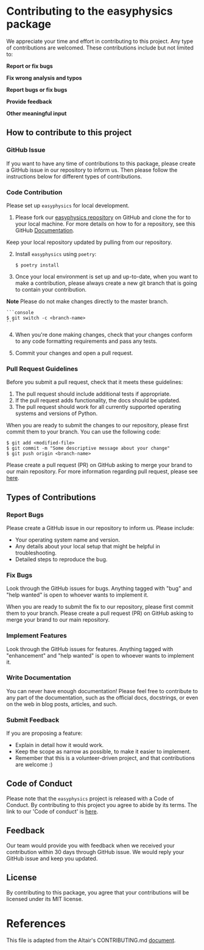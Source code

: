 # Contributing to the easyphysics package

We appreciate your time and effort in contributing to this project. Any type of contributions are welcomed. These contributions include but not limited to:

**Report or fix bugs**

**Fix wrong analysis and typos**

**Report bugs or fix bugs**

**Provide feedback**

**Other meaningful input**

## How to contribute to this project

### GitHub Issue

If you want to have any time of contributions to this package, please create a GitHub issue in our repository to inform us. Then please follow the instructions below for different types of contributions.

### Code Contribution

Please set up `easyphysics` for local development.

1. Please fork our [easyphysics repository](https://github.com/UBC-MDS/easyphysics) on GitHub and clone the for to your local machine. For more details on how to for a repository, see this GitHub [Documentation](https://help.github.com/en/articles/fork-a-repo). 

Keep your local repository updated by pulling from our repository.

2. Install `easyphysics` using `poetry`:

    ```console
    $ poetry install
    ```

3. Once your local environment is set up and up-to-date, when you want to make a contribution, please always create a new git branch that is going to contain your contribution.

**Note** Please do not make changes directly to the master branch.

    ```console
    $ git switch -c <branch-name>
    ```

4. When you're done making changes, check that your changes conform to any code formatting requirements and pass any tests.

5. Commit your changes and open a pull request.

### Pull Request Guidelines

Before you submit a pull request, check that it meets these guidelines:

1. The pull request should include additional tests if appropriate.
2. If the pull request adds functionality, the docs should be updated.
3. The pull request should work for all currently supported operating systems and versions of Python.

When you are ready to submit the changes to our repository, please first commit them to your branch. You can use the following code:
```
$ git add <modified-file>
$ git commit -m "Some descriptive message about your change"
$ git push origin <branch-name>
```
Please create a pull request (PR) on GitHub asking to merge your brand to our main repository. For more information regarding pull request, please see [here](https://help.github.com/en/articles/creating-a-pull-request). 


## Types of Contributions

### Report Bugs

Please create a GitHub issue in our repository to inform us. Please include:

* Your operating system name and version.
* Any details about your local setup that might be helpful in troubleshooting.
* Detailed steps to reproduce the bug.

### Fix Bugs

Look through the GitHub issues for bugs. Anything tagged with "bug" and "help
wanted" is open to whoever wants to implement it.

When you are ready to submit the fix to our repository, please first commit them to your branch. Please create a pull request (PR) on GitHub asking to merge your brand to our main repository. 

### Implement Features

Look through the GitHub issues for features. Anything tagged with "enhancement"
and "help wanted" is open to whoever wants to implement it.

### Write Documentation

You can never have enough documentation! Please feel free to contribute to any
part of the documentation, such as the official docs, docstrings, or even
on the web in blog posts, articles, and such.

### Submit Feedback

If you are proposing a feature:

* Explain in detail how it would work.
* Keep the scope as narrow as possible, to make it easier to implement.
* Remember that this is a volunteer-driven project, and that contributions
  are welcome :)


## Code of Conduct

Please note that the `easyphysics` project is released with a Code of Conduct. By contributing to this project you agree to abide by its terms. The link to our 'Code of conduct' is [here](CONDUCT.md).

## Feedback

Our team would provide you with feedback when we received your contribution within 30 days through GitHub issue. We would reply your GitHub issue and keep you updated.

## License
By contributing to this package, you agree that your contributions will be licensed under its MIT license.

# References

This file is adapted from the Altair's CONTRIBUTING.md [document](https://github.com/altair-viz/altair/blob/master/CONTRIBUTING.md).  